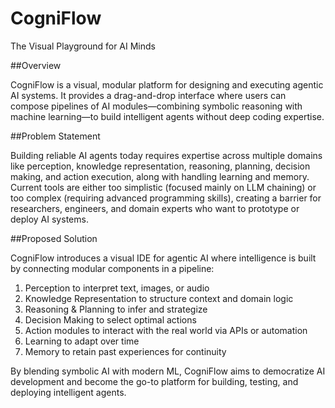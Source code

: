 # CogniFlow
The Visual Playground for AI Minds


##Overview

CogniFlow is a visual, modular platform for designing and executing agentic AI systems. It provides a drag-and-drop interface where users can compose pipelines of AI modules—combining symbolic reasoning with machine learning—to build intelligent agents without deep coding expertise.

##Problem Statement

Building reliable AI agents today requires expertise across multiple domains like perception, knowledge representation, reasoning, planning, decision making, and action execution, along with handling learning and memory. Current tools are either too simplistic (focused mainly on LLM chaining) or too complex (requiring advanced programming skills), creating a barrier for researchers, engineers, and domain experts who want to prototype or deploy AI systems.

##Proposed Solution

CogniFlow introduces a visual IDE for agentic AI where intelligence is built by connecting modular components in a pipeline:

1. Perception to interpret text, images, or audio
2. Knowledge Representation to structure context and domain logic
3. Reasoning & Planning to infer and strategize
4. Decision Making to select optimal actions
5. Action modules to interact with the real world via APIs or automation
6. Learning to adapt over time
7. Memory to retain past experiences for continuity

By blending symbolic AI with modern ML, CogniFlow aims to democratize AI development and become the go-to platform for building, testing, and deploying intelligent agents.
